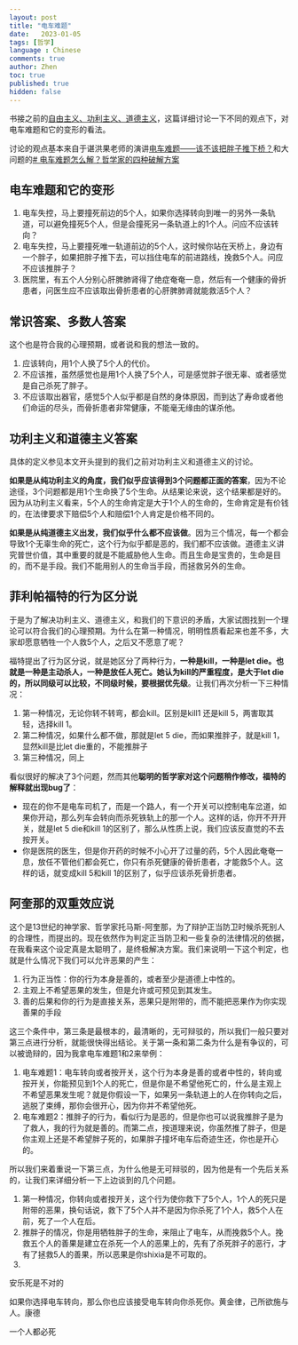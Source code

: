 ```yaml
---
layout: post
title: "电车难题"
date:   2023-01-05
tags: [哲学]
language : Chinese
comments: true
author: Zhen
toc: true
published: true
hidden: false
---
```

书接之前的[自由主义、功利主义、道德主义](/自由主义功利主义道德主义)，这篇详细讨论一下不同的观点下，对电车难题和它的变形的看法。<!-- more -->

讨论的观点基本来自于谌洪果老师的演讲[电车难题——该不该把胖子推下桥？](https://youtu.be/06CYaEoKtHI)和大问题的[# 电车难题怎么解？哲学家的四种破解方案](https://youtu.be/t_5QyuJyKfQ)

## 电车难题和它的变形
1. 电车失控，马上要撞死前边的5个人，如果你选择转向到唯一的另外一条轨道，可以避免撞死5个人，但是会撞死另一条轨道上的1个人。问应不应该转向？
2. 电车失控，马上要撞死唯一轨道前边的5个人，这时候你站在天桥上，身边有一个胖子，如果把胖子推下去，可以挡住电车的前进路线，挽救5个人。问应不应该推胖子？
3. 医院里，有五个人分别心肝脾肺肾得了绝症奄奄一息，然后有一个健康的骨折患者，问医生应不应该取出骨折患者的心肝脾肺肾就能救活5个人？

## 常识答案、多数人答案
这个也是符合我的心理预期，或者说和我的想法一致的。
1. 应该转向，用1个人换了5个人的代价。
2. 不应该推，虽然感觉也是用1个人换了5个人，可是感觉胖子很无辜、或者感觉是自己杀死了胖子。
3. 不应该取出器官，感觉5个人似乎都是自然的身体原因，而到达了寿命或者他们命运的尽头，而骨折患者非常健康，不能毫无缘由的谋杀他。

## 功利主义和道德主义答案
具体的定义参见本文开头提到的我们之前对功利主义和道德主义的讨论。

**如果是从纯功利主义的角度，我们似乎应该得到3个问题都正面的答案**，因为不论途径，3个问题都是用1个生命换了5个生命。从结果论来说，这个结果都是好的。因为从功利主义看来，5个人的生命肯定是大于1个人的生命的，生命肯定是有价钱的，在法律要求下赔偿5个人和赔偿1个人肯定是价格不同的。

**如果是从纯道德主义出发，我们似乎什么都不应该做**。因为三个情况，每一个都会导致1个无辜生命的死亡，这个行为似乎都是恶的，我们都不应该做。道德主义讲究普世价值，其中重要的就是不能威胁他人生命。而且生命是宝贵的，生命是目的，而不是手段。我们不能用别人的生命当手段，而拯救另外的生命。

## 菲利帕福特的行为区分说
于是为了解决功利主义、道德主义，和我们的下意识的矛盾，大家试图找到一个理论可以符合我们的心理预期。为什么在第一种情况，明明性质看起来也差不多，大家却愿意牺牲一个人救5个人，之后又不愿意了呢？

福特提出了行为区分说，就是她区分了两种行为，**一种是kill，一种是let die。也就是一种是主动杀人，一种是放任人死亡。她认为kill的严重程度，是大于let die的，所以同级可以比较，不同级时候，要根据优先级**。让我们再次分析一下三种情况：
1. 第一种情况，无论你转不转弯，都会kill。区别是kill1 还是kill 5，两害取其轻，选择kill 1。
2. 第二种情况，如果什么都不做，那就是let 5 die，而如果推胖子，就是kill 1，显然kill是比let die重的，不能推胖子
3. 第三种情况，同上

看似很好的解决了3个问题，然而其他**聪明的哲学家对这个问题稍作修改，福特的解释就出现bug了**：
 - 现在的你不是电车司机了，而是一个路人，有一个开关可以控制电车岔道，如果你开动，那么列车会转向而杀死铁轨上的那一个人。这样的话，你开不开开关，就是let 5 die和kill 1的区别了，那么从性质上说，我们应该反直觉的不去按开关。 
 - 你是医院的医生，但是你开药的时候不小心开了过量的药，5个人因此奄奄一息，放任不管他们都会死亡，你只有杀死健康的骨折患者，才能救5个人。这样的话，就变成kill 5和kill 1的区别了，似乎应该杀死骨折患者。

## 阿奎那的双重效应说
这个是13世纪的神学家、哲学家托马斯-阿奎那，为了辩护正当防卫时候杀死别人的合理性，而提出的。现在依然作为判定正当防卫和一些复杂的法律情况的依据，在我看来这个设定真是太聪明了，是终极解决方案。我们来说明一下这个判定，也就是什么情况下我们可以允许恶果的产生：

1. 行为正当性：你的行为本身是善的，或者至少是道德上中性的。
2. 主观上不希望恶果的发生，但是允许或可预见到其发生。
3. 善的后果和你的行为是直接关系，恶果只是附带的，而不能把恶果作为你实现善果的手段

这三个条件中，第三条是最根本的，最清晰的，无可辩驳的，所以我们一般只要对第三点进行分析，就能很快得出结论。关于第一条和第二条为什么是有争议的，可以被诡辩的，因为我拿电车难题1和2来举例：
1. 电车难题1：电车转向或者按开关，这个行为本身是善的或者中性的，转向或按开关，你能预见到1个人的死亡，但是你是不希望他死亡的，什么是主观上不希望恶果发生呢？就是你假设一下，如果另一条轨道上的人在你转向之后，逃脱了束缚，那你会很开心，因为你并不希望他死。
2. 电车难题2：推胖子的行为，看似行为是恶的，但是你也可以说我推胖子是为了救人，我的行为就是善的。而第二点，按道理来说，你虽然推了胖子，但是你主观上还是不希望胖子死的，如果胖子撞坏电车后奇迹生还，你也是开心的。

所以我们来着重说一下第三点，为什么他是无可辩驳的，因为他是有一个先后关系的，让我们来详细分析一下上边谈到的几个问题。
1. 第一种情况，你转向或者按开关，这个行为使你救下了5个人，1个人的死只是附带的恶果，换句话说，救下了5个人并不是因为你杀死了1个人，救5个人在前，死了一个人在后。
2. 推胖子的情况，你是用牺牲胖子的生命，来阻止了电车，从而挽救5个人。挽救五个人的善果是建立在杀死一个人的恶果上的，先有了杀死胖子的恶行，才有了拯救5人的善果，所以恶果是你shixia是不可取的。
3. 


安乐死是不对的

如果你选择电车转向，那么你也应该接受电车转向你杀死你。黄金律，己所欲施与人。康德

一个人都必死
<!--stackedit_data:
eyJoaXN0b3J5IjpbMzg4OTc1NDYzLDEyODUyNjY1NzUsMTQ3ND
Y0NjM5NSwxMzQzNjUwNjM0LC0zMDAxMDAyNDEsLTQ5ODQyOTQz
NCwtNjU5ODg5MzksMTU2MzIwNjc3LC0yODE4NzU3NTQsMTE5MT
gxNjkwMiwtNjM1ODc2MjhdfQ==
-->